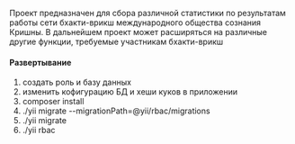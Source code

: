 Проект предназначен для сбора различной статистики по результатам работы сети бхакти-врикш 
международного общества сознания Кришны.
В дальнейшем проект может расширяться на различные другие функции, 
требуемые участникам бхакти-врикш

#### Развертывание
1. создать роль и базу данных
2. изменить кофигурацию БД и хеши куков в приложении 
3. composer install 
4. ./yii migrate --migrationPath=@yii/rbac/migrations
5. ./yii migrate
6. ./yii rbac

